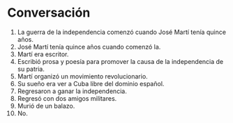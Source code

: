 # Conversación

1. La guerra de la independencia comenzó cuando José Martí tenía quince años.
2. José Martí tenía quince años cuando comenzó la.
3. Martí era escritor.
4. Escribió prosa y poesía para promover la causa de la independencia de su patria.
5. Martí organizó un movimiento revolucionario.
6.  Su sueño era ver a Cuba libre del dominio español.
7.  Regresaron a ganar la independencia.
8.  Regresó con dos amigos militares.
9.  Murió de un balazo.
10. No.
